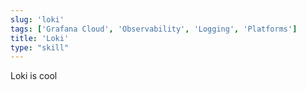 ```yaml
---
slug: 'loki'
tags: ['Grafana Cloud', 'Observability', 'Logging', 'Platforms']
title: 'Loki'
type: "skill"
---
```


Loki is cool
